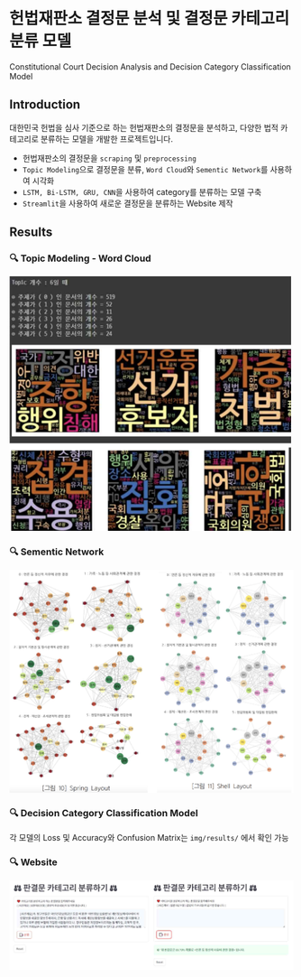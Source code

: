 # 헌법재판소 결정문 분석 및 결정문 카테고리 분류 모델
Constitutional Court Decision Analysis and Decision Category Classification Model


## Introduction

대한민국 헌법을 심사 기준으로 하는 헌법재판소의 결정문을 분석하고, 다양한 법적 카테고리로 분류하는 모델을 개발한 프로젝트입니다.

- 헌법재판소의 결정문을 `scraping` 및 `preprocessing`
- `Topic Modeling`으로 결정문을 분류, `Word Cloud`와 `Sementic Network`를 사용하여 시각화
- `LSTM, Bi-LSTM, GRU, CNN`을 사용하여 category를 분류하는 모델 구축
- `Streamlit`을 사용하여 새로운 결정문을 분류하는 Website 제작


## Results

### 🔍 Topic Modeling - Word Cloud
<img src="img/TopicModeling.png" width="500">

### 🔍 Sementic Network
<img src="img/SementicNetwork.png" width="700">

### 🔍 Decision Category Classification Model
각 모델의 Loss 및 Accuracy와 Confusion Matrix는 `img/results/` 에서 확인 가능

### 🔍 Website
![website_overview](img/web_overview.png)